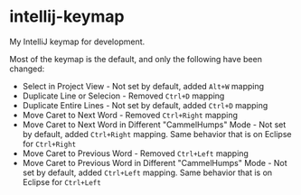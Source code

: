 # intellij-keymap
My IntelliJ keymap for development.

Most of the keymap is the default, and only the following have been changed:

 - Select in Project View - Not set by default, added `Alt+W` mapping
 - Duplicate Line or Selecion - Removed `Ctrl+D` mapping
 - Duplicate Entire Lines - Not set by default, added `Ctrl+D` mapping
 - Move Caret to Next Word - Removed `Ctrl+Right` mapping
 - Move Caret to Next Word in Different "CammelHumps" Mode - Not set by default, added `Ctrl+Right` mapping. Same behavior that is on Eclipse for `Ctrl+Right`
 - Move Caret to Previous Word - Removed `Ctrl+Left` mapping
 - Move Caret to Previous Word in Different "CammelHumps" Mode - Not set by default, added `Ctrl+Left` mapping. Same behavior that is on Eclipse for `Ctrl+Left`